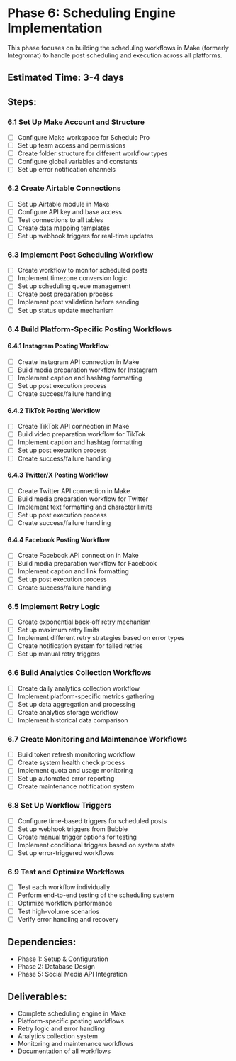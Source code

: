 # Phase 6: Scheduling Engine Implementation

This phase focuses on building the scheduling workflows in Make (formerly Integromat) to handle post scheduling and execution across all platforms.

## Estimated Time: 3-4 days

## Steps:

### 6.1 Set Up Make Account and Structure

- [ ] Configure Make workspace for Schedulo Pro
- [ ] Set up team access and permissions
- [ ] Create folder structure for different workflow types
- [ ] Configure global variables and constants
- [ ] Set up error notification channels

### 6.2 Create Airtable Connections

- [ ] Set up Airtable module in Make
- [ ] Configure API key and base access
- [ ] Test connections to all tables
- [ ] Create data mapping templates
- [ ] Set up webhook triggers for real-time updates

### 6.3 Implement Post Scheduling Workflow

- [ ] Create workflow to monitor scheduled posts
- [ ] Implement timezone conversion logic
- [ ] Set up scheduling queue management
- [ ] Create post preparation process
- [ ] Implement post validation before sending
- [ ] Set up status update mechanism

### 6.4 Build Platform-Specific Posting Workflows

#### 6.4.1 Instagram Posting Workflow
- [ ] Create Instagram API connection in Make
- [ ] Build media preparation workflow for Instagram
- [ ] Implement caption and hashtag formatting
- [ ] Set up post execution process
- [ ] Create success/failure handling

#### 6.4.2 TikTok Posting Workflow
- [ ] Create TikTok API connection in Make
- [ ] Build video preparation workflow for TikTok
- [ ] Implement caption and hashtag formatting
- [ ] Set up post execution process
- [ ] Create success/failure handling

#### 6.4.3 Twitter/X Posting Workflow
- [ ] Create Twitter API connection in Make
- [ ] Build media preparation workflow for Twitter
- [ ] Implement text formatting and character limits
- [ ] Set up post execution process
- [ ] Create success/failure handling

#### 6.4.4 Facebook Posting Workflow
- [ ] Create Facebook API connection in Make
- [ ] Build media preparation workflow for Facebook
- [ ] Implement caption and link formatting
- [ ] Set up post execution process
- [ ] Create success/failure handling

### 6.5 Implement Retry Logic

- [ ] Create exponential back-off retry mechanism
- [ ] Set up maximum retry limits
- [ ] Implement different retry strategies based on error types
- [ ] Create notification system for failed retries
- [ ] Set up manual retry triggers

### 6.6 Build Analytics Collection Workflows

- [ ] Create daily analytics collection workflow
- [ ] Implement platform-specific metrics gathering
- [ ] Set up data aggregation and processing
- [ ] Create analytics storage workflow
- [ ] Implement historical data comparison

### 6.7 Create Monitoring and Maintenance Workflows

- [ ] Build token refresh monitoring workflow
- [ ] Create system health check process
- [ ] Implement quota and usage monitoring
- [ ] Set up automated error reporting
- [ ] Create maintenance notification system

### 6.8 Set Up Workflow Triggers

- [ ] Configure time-based triggers for scheduled posts
- [ ] Set up webhook triggers from Bubble
- [ ] Create manual trigger options for testing
- [ ] Implement conditional triggers based on system state
- [ ] Set up error-triggered workflows

### 6.9 Test and Optimize Workflows

- [ ] Test each workflow individually
- [ ] Perform end-to-end testing of the scheduling system
- [ ] Optimize workflow performance
- [ ] Test high-volume scenarios
- [ ] Verify error handling and recovery

## Dependencies:
- Phase 1: Setup & Configuration
- Phase 2: Database Design
- Phase 5: Social Media API Integration

## Deliverables:
- Complete scheduling engine in Make
- Platform-specific posting workflows
- Retry logic and error handling
- Analytics collection system
- Monitoring and maintenance workflows
- Documentation of all workflows
